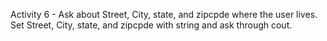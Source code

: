 Activity 6 - Ask about Street, City, state, and zipcpde where the user lives. Set Street, City, state, and zipcpde with string and ask through cout.
